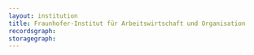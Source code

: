 ```yaml
---
layout: institution
title: Fraunhofer-Institut für Arbeitswirtschaft und Organisation
recordsgraph: 
storagegraph: 
---
```

